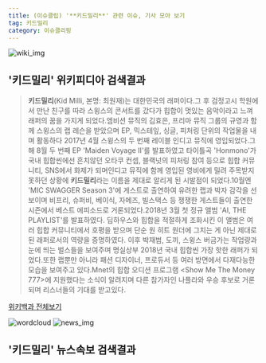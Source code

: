 ```yaml
---
title: (이슈클립) '**키드밀리**' 관련 이슈, 기사 모아 보기
tag: 키드밀리
category: 이슈클리핑
---
```

![wiki_img](https://user-images.githubusercontent.com/42597476/44503234-41136a80-a6d0-11e8-9071-6fc6418eafe4.png)
## **'**키드밀리**'** 위키피디아 검색결과
>**키드밀리**(Kid Milli, 본명: 최원재)는 대한민국의 래퍼이다.그 후 검정고시 학원에서 만난 친구를 따라 스윙스의 콘서트를 갔다가 힙합이 멋있는 음악이라고 느껴 래퍼의 꿈을 가지게 되었다.엠비션 뮤직의 김효은, 프리마 뮤직 그룹의 규영과 함께 스윙스의 랩 레슨을 받았으며 EP, 믹스테잎, 싱글, 피처링 단위의 작업물을 내며 활동하다 2017년 4월 스윙스의 두 번째 레이블 인디고 뮤직에 영입되었다.그 해 8월 두 번째 EP 'Maiden Voyage II'를 발표하였고 타이틀곡 'Honmono'가 국내 힙합씬에선 흔치않던 오타쿠 컨셉, 블랙넛의 피처링 참여 등으로 힙합 커뮤니티, SNS에서 화제가 되며인디고 뮤직에 함께 영입된 영비에게 밀려 주목받지 못하던 상황에 **키드밀리**라는 이름을 제대로 알리게 된 시발점이 되었다.10월엔 'MIC SWAGGER Season 3'에 게스트로 출연하여 유려한 랩과 박자 감각을 선보이며 비프리, 슈퍼비, 베이식, 자메즈, 빌스택스 등 쟁쟁한 게스트들이 출연한 시즌에서 베스트 에피소드로 거론되었다.2018년 3월 첫 정규 앨범 'AI, THE PLAYLIST'를 발표하였다. 딥하우스와 힙합을 적절하게 조화시킨 이 앨범은 여러 힙합 커뮤니티에서 호평을 받으며 단순 원 히트 원더에 그치는 게 아닌 제대로 된 래퍼로서의 역량을 증명하였다. 이후 박재범, 도끼, 스윙스 버금가는 작업량과 눈에 띄는 벌스들을 보여주며 명실상부 2018년 국내 힙합씬 가장 핫한 래퍼가 되었다.또한 랩뿐만 아니라 패션 디자이너, 프로듀서 등 여러 방면에서 다재다능한 모습을 보여주고 있다.Mnet의 힙합 오디션 프로그램 <Show Me The Money 777>에 지원했다는 소식이 알려지며 다른 참가자인 나플라와 우승 후보로 거론되며 리스너들의 기대를 받고있다.

<a href="https://ko.wikipedia.org/wiki/키드밀리" target="_blank">위키백과 전체보기</a>

![wordcloud](https://s3.ap-northeast-2.amazonaws.com/lyrics101-wordcloud/2018-09-15-1536997243.png)
![news_img](https://user-images.githubusercontent.com/42597476/44507050-1206f400-a6e4-11e8-8d98-7ffbfebb353f.png)
## **'**키드밀리**'** 뉴스속보 검색결과

